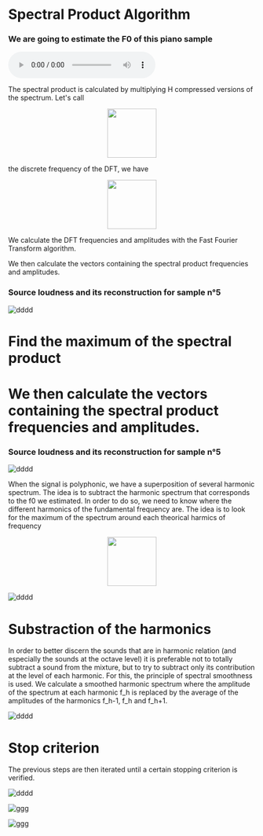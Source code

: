 # Spectral Product Algorithm 

### We are going to estimate the F0 of this piano sample

<audio controls>
  <source src="samples/A3C4E4G4_piano.mp3" type="audio/mp3">
Your browser does not support the audio element.
</audio>



The spectral product is calculated by multiplying H compressed versions of the spectrum. Let's call 



<p align="center"><img src="Images/fk.png" width="100"></p>


the discrete frequency of the DFT, we have 
<p align="center"><img src="Images/produit.png" width="100"></p>

We calculate the DFT frequencies and amplitudes with the Fast Fourier Transform algorithm.

We then calculate the vectors containing the spectral product frequencies and amplitudes. 
### Source loudness and its reconstruction for sample n°5
![dddd ](Images/Spectrum.png "DFT Signal Spectrum" )


# Find the maximum of the spectral product

# We then calculate the vectors containing the spectral product frequencies and amplitudes. 
### Source loudness and its reconstruction for sample n°5
![dddd ](Images/fo_estimation.png  "Maximum amplitude estimation" )



When the signal is polyphonic, we have a superposition of several harmonic spectrum. The idea is to subtract the harmonic spectrum that corresponds to the f0 we estimated. In order to do so, we need to know where the different harmonics of the fundamental frequency are. The idea is to look for the maximum of the spectrum around each theorical harmics of frequency 
<p align="center"><img src="Images/fh.png" width="100"></p>

![dddd ](Images/substraction_harmonics.png  "Detection of the Harmonics" )

# Substraction of the harmonics
In order to better discern the sounds that are in harmonic relation (and especially the sounds at the octave level) it is preferable not to totally subtract a sound from the mixture, but to try to subtract only its contribution at the level of each harmonic. For this, the principle of spectral smoothness is used. We calculate a smoothed harmonic spectrum where the amplitude of the spectrum at each harmonic f_h is replaced by the average of the amplitudes of the harmonics f_h-1, f_h and f_h+1.

![dddd ](Images/spectral_smoothness.png  "Substraction of the Harmonics" )

# Stop criterion

The previous steps are then iterated until a certain stopping criterion is verified.


![dddd ](Images/algorithm_process.png  "Substraction of the rmonics" )


![ggg ](Images/algorithm_process2.png "Loudness Source et Loudness Reconstruite du sample 5")


![ggg ](Images/algorithm_process3.png "Loudness Source et Loudness Reconstruite du sample 5")

